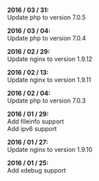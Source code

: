 **2016 / 03 / 31:**     
Update php to version 7.0.5

**2016 / 03 / 04:**     
Update php to version 7.0.4

**2016 / 02 / 29:**     
Update nginx to version 1.9.12

**2016 / 02 / 13:**     
Update nginx to version 1.9.11

**2016 / 02 / 04:**      
Update php to version 7.0.3   

**2016 / 01 / 29:**     
Add fileinfo support   
Add ipv6 support   

**2016 / 01 / 27:**     
Update nginx to version 1.9.10

**2016 / 01 / 25:**    
Add xdebug support
